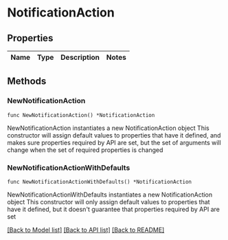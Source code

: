 # NotificationAction

## Properties

Name | Type | Description | Notes
------------ | ------------- | ------------- | -------------

## Methods

### NewNotificationAction

`func NewNotificationAction() *NotificationAction`

NewNotificationAction instantiates a new NotificationAction object
This constructor will assign default values to properties that have it defined,
and makes sure properties required by API are set, but the set of arguments
will change when the set of required properties is changed

### NewNotificationActionWithDefaults

`func NewNotificationActionWithDefaults() *NotificationAction`

NewNotificationActionWithDefaults instantiates a new NotificationAction object
This constructor will only assign default values to properties that have it defined,
but it doesn't guarantee that properties required by API are set


[[Back to Model list]](../README.md#documentation-for-models) [[Back to API list]](../README.md#documentation-for-api-endpoints) [[Back to README]](../README.md)


